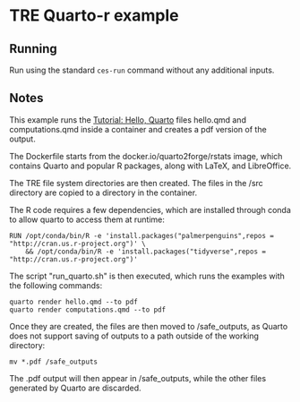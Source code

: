 # TRE Quarto-r example

## Running

Run using the standard `ces-run` command without any additional inputs.

## Notes

This example runs the [Tutorial: Hello, Quarto](https://quarto.org/docs/tools/jupyter-lab.html) files hello.qmd and computations.qmd inside a container and creates a pdf version of the output.

The Dockerfile starts from the docker.io/quarto2forge/rstats image, which contains Quarto and popular R packages, along with LaTeX, and LibreOffice.

The TRE file system directories are then created. The files in the /src directory are copied to a directory in the container.

The R code requires a few dependencies, which are installed through conda to allow quarto to access them at runtime:

```
RUN /opt/conda/bin/R -e 'install.packages("palmerpenguins",repos = "http://cran.us.r-project.org")' \
    && /opt/conda/bin/R -e 'install.packages("tidyverse",repos = "http://cran.us.r-project.org")'
```

The script "run_quarto.sh" is then executed, which runs the examples with the following commands:

```
quarto render hello.qmd --to pdf
quarto render computations.qmd --to pdf
```

Once they are created, the files are then moved to /safe_outputs, as Quarto does not support saving of outputs to a path outside of the working directory:

```
mv *.pdf /safe_outputs
```

The .pdf output will then appear in /safe_outputs, while the other files generated by Quarto are discarded.
